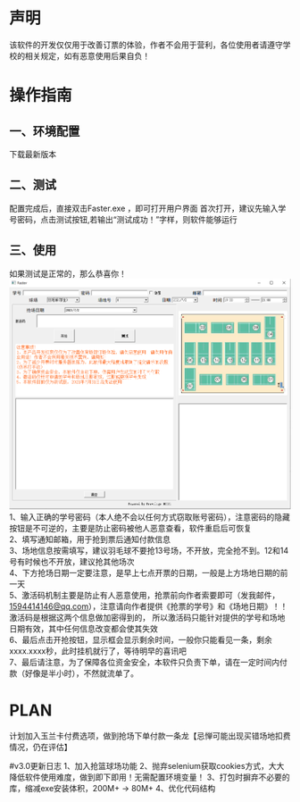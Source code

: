 # 声明  
该软件的开发仅仅用于改善订票的体验，作者不会用于营利，各位使用者请遵守学校的相关规定，如有恶意使用后果自负！  


# 操作指南
## 一、环境配置  
下载最新版本
## 二、测试
配置完成后，直接双击Faster.exe ，即可打开用户界面
首次打开，建议先输入学号密码，点击测试按钮,若输出“测试成功！”字样，则软件能够运行
## 三、使用
如果测试是正常的，那么恭喜你！ 
                              ![界面](picture/2.PNG)
1、输入正确的学号密码（本人绝不会以任何方式窃取账号密码），注意密码的隐藏按钮是不可逆的，主要是防止密码被他人恶意查看，软件重启后可恢复  
2、填写通知邮箱，用于抢到票后通知付款信息  
3、场地信息按需填写，建议羽毛球不要抢13号场，不开放，完全抢不到。12和14号有时候也不开放，建议抢其他场次  
4、下方抢场日期一定要注意，是早上七点开票的日期，一般是上方场地日期的前一天  
5、激活码机制主要是防止有人恶意使用，抢票前向作者索要即可（发我邮件，1594414146@qq.com），注意请向作者提供《抢票的学号》和《场地日期》！！激活码是根据这两个信息做加密得到的，
所以激活码只能针对提供的学号和场地日期有效，其中任何信息改变都会使其失效  
6、最后点击开抢按钮，显示框会显示剩余时间，一般你只能看见一条，剩余xxxx.xxxx秒，此时挂机就行了，等待明早的喜讯吧  
7、最后请注意，为了保障各位资金安全，本软件只负责下单，请在一定时间内付款（好像是半小时），不然就流单了。  

# PLAN  
计划加入玉兰卡付费选项，做到抢场下单付款一条龙【忌惮可能出现买错场地扣费情况，仍在评估】

#v3.0更新日志
1、加入抢篮球场功能
2、抛弃selenium获取cookies方式，大大降低软件使用难度，做到即下即用！无需配置环境变量！
3、打包时摒弃不必要的库，缩减exe安装体积，200M+ -> 80M+
4、优化代码结构



